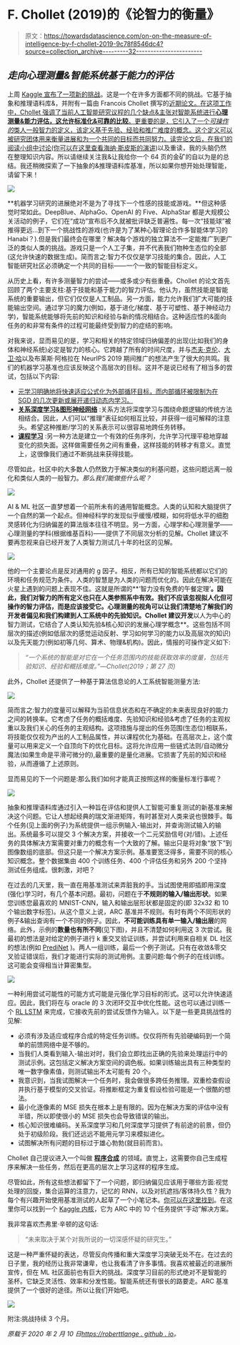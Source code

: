 # F. Chollet (2019)的《论智力的衡量》

> 原文：<https://towardsdatascience.com/on-on-the-measure-of-intelligence-by-f-chollet-2019-9c78f8546dc4?source=collection_archive---------32----------------------->

## *走向心理测量&智能系统基于能力的评估*

上周 [Kaggle 宣布了一项新的挑战](https://www.kaggle.com/c/abstraction-and-reasoning-challenge)。这是一个在许多方面都不同的挑战。它基于抽象和推理语料库&，并附有一篇由 Francois Chollet 撰写的[近期论文。在这项工作中，Chollet 强调了当前人工智能研究议程的几个缺点&主张对智能系统进行**心理测量&能力评估，这允许标准化&可靠的比较**。更重要的是，它引入了一个*可操作的*类人一般智力的定义，该定义基于先验、经验和推广难度的概念。这个定义可以被研究团体用来衡量进展和为一个共同的目标而共同努力。读完论文后，在我们的阅读小组中讨论(你可以在这里查看海纳·斯皮斯的](https://arxiv.org/abs/1911.01547)[演讲](https://github.com/RobertTLange/flexible-learning-group/blob/master/presentations/11_2019_Chollet.pdf))以及重读，我的头脑仍然在整理知识内容。所以请继续关注我&让我给你一个 64 页的金矿的自以为是的总结。我还稍微探索了一下抽象的&推理语料库基准，所以如果你想开始处理智能，请留下来！

![](img/d2381c3aad939eecb54c98e0022acca7.png)

**机器学习研究的进展绝对不是为了寻找下一个性感的技能或游戏。**但这种感觉时常如此。DeepBlue、AlphaGo、OpenAI 的 Five、AlphaStar 都是大规模公关活动的例子，它们在“成功”宣布后不久就被批评缺乏普遍性。每一次“技能球”被推得更远…到下一个挑战性的游戏(也许是为了某种心智理论合作多智能体学习的 Hanabi？).但是我们最终会在哪里？解决每个游戏的独立算法不一定能推广到更广泛的类似人类的挑战。游戏只是一个人工子集，并不代表我们物种生态位的全部(这允许快速的数据生成)。简而言之:智力不仅仅是学习技能的集合。因此，人工智能研究社区必须确定一个共同的目标——一个一致的智能目标定义。

从历史上看，有许多测量智力的尝试——或多或少有些重叠。Chollet 的论文首先回顾了两个主要支柱:基于技能和基于能力的智力评估。他认为，虽然技能是智能系统的重要输出，但它们仅仅是人工制品。另一方面，能力允许我们扩大可能的技能输出空间。通过学习的魔力(例如，基于进化/梯度、基于可塑性、基于神经动力学)，智能系统能够将先前的知识和经验与新的情况相结合。这种适应性的&面向任务的和非常有条件的过程可能最终受到智力的症结的影响。

对我来说，显而易见的是，学习和相关的特定领域归纳偏差的出现(比如我们的身体和神经系统)必定是智力的核心。它跨越了所有的时间尺度，并与[杰夫·克伦](https://slideslive.com/38924020/how-alternatives-to-conventional-neural-networks-loosely-inspired-by-biology)、[大卫·哈](https://slideslive.com/38922871/invited-talk-innate-bodies-innate-brains-and-innate-world-models)以及布莱斯·阿格拉在 NeurIPS 2019 期间推广的想法产生了很大的共鸣。我们的机器学习基准也应该反映这个高层次的目标。这并不是说已经有了相当多的尝试，包括以下内容:

*   [元学习明确地将快速适应公式化为外部循环目标，而内部循环被限制为在 SGD 的几次更新或展开递归动态内学习。](https://arxiv.org/abs/1611.05763)
*   [**关系深度学习&图形神经网络**](https://arxiv.org/abs/1806.01261) :关系方法将深度学习与围绕命题逻辑的传统方法相结合。因此，人们可以“推理”表征如何相互比较，并获得一组可解释的注意头。希望这种推断/学习的关系表示可以很容易地跨任务转移。
*   [**课程学习**](https://ronan.collobert.com/pub/matos/2009_curriculum_icml.pdf) :另一种方法是建立一个有效的任务序列，允许学习代理平稳地穿越变化的损失面。这样做需要任务之间有重叠，这样技能的转移才有意义。直觉上，这很像我们通过不断挑战来获得技能。

尽管如此，社区中的大多数人仍然致力于解决类似的利基问题，这些问题远离一般化和类似人类的一般智力。*那么我们能做些什么呢？*

![](img/774b6a45b13502b89661a7d93e86afc9.png)

AI & ML 社区一直梦想着一个前所未有的通用智能概念。人类的认知和大脑提供了一个自然的第一个起点。但神经科学的发现似乎缓慢/模糊，如何将低水平的细胞灵感转化为归纳偏差的算法版本往往不明显。另一方面，心理学和心理测量学——心理测量的学科(根据维基百科)——提供了不同层次分析的见解。Chollet 建议不要再忽视来自已经开发了人类智力测试几十年的社区的见解。

![](img/037d963c55e32a1187cf594142cb1031.png)

他的一个主要论点是反对通用的 g 因子。相反，所有已知的智能系统都以它们的环境和任务规范为条件。人类的智慧是为人类的问题而优化的。因此在解决可能在火星上遇到的问题上表现不佳。这就是所谓的**‘智力没有免费的午餐定理’**。因此，我们对智力的所有定义也只在人类参照系中有效。我们不应该忽视拟人化但可操作的智力评估，而是应该接受它。心理测量的视角可以让我们清楚地了解我们的开发者偏见和我们构建到人工系统中的先验知识。Chollet 建议开发**以人为中心的智力测试，它结合了人类认知先验&核心知识的发展心理学概念**。这些包括不同层次的描述(例如低层次的感觉运动反射、学习如何学习的能力以及高层次的知识)以及先天能力(例如初等几何、算术、物理&机构)。因此，情报的可操作定义如下:

> *“一个系统的智能是对它在一个任务范围内的技能获取效率的度量，包括先验知识、经验和概括难度。”—Chollet(2019；第 27 页)*

此外，Chollet 还提供了一种基于算法信息论的人工系统智能测量方法:

![](img/32d791968fa4b76ce8a921ca1587bed7.png)

简而言之:智力的度量可以解释为当前信息状态和在不确定的未来表现良好的能力之间的转换率。它考虑了任务的概括难度、先验知识和经验&考虑了任务的主观权重以及我们关心的任务的主观结构。这项措施与提出的任务范围(生态位)相联系，将技能仅仅视为产出的人工制品属性，并以课程优化为基础。在高层次上，这个度量可以用来定义一个自顶向下的优化目标。这将允许应用一些链式法则/自动微分魔法(如果生命是平滑可微分的),最重要的是量化进展。它损害了先前的知识和经验，从而遵循了上述原则。

显而易见的下一个问题是:那么我们如何才能真正按照这样的衡量标准行事呢？

![](img/5f6c3a174ad974b675fdabfd3bf3d9d5.png)

抽象和推理语料库通过引入一种旨在评估和提供人工智能可重复测试的新基准来解决这个问题。它让人想起经典的瑞文渐进矩阵，有时甚至对人类来说也很棘手。每个任务(见上面的例子)为系统提供一组示例输入-输出对，并查询测试输入的输出。系统最多可以提交 3 个解决方案，并接收一个二元奖励信号(对/错)。上述任务的具体解决方案需要对重力的概念有一个大致的了解。输出只是将对象“放下”到图像数组的底部。但这只是一个解决方案示例。基准要宽泛得多，需要不同的核心知识概念。整个数据集由 400 个训练任务、400 个评估任务和另外 200 个坚持测试任务组成。很刺激，对吧？

在过去的几天里，我一直在用基准测试来弄脏我的手。当试图使用即插即用深度(强化)学习时，有几个基本问题。最初，问题在于**不规则的输入/输出形状**。如果您训练您最喜欢的 MNIST-CNN，输入和输出层形状都是固定的(即 32x32 和 10 个输出数字标签)。从这个意义上说，ARC 基准并不规则。有时有两个不同形状的例子&输出查询有一个不同的例子。因此，**不可能训练具有单一输入/输出层**的网络。此外，示例的**数量也有所不同**(见下图)，并且不清楚如何利用这 3 次尝试。我最初的想法是对给定的例子进行 k 重交叉验证训练，并尝试利用来自相关 DL 社区的想法(例如 [PrediNet](https://arxiv.org/abs/1905.10307) )。两人一组训练，最后一个例子测试。只有在收敛&零交叉验证错误后，我们才能进行实际的测试用例。主要问题:每个例子的在线训练。这可能会变得相当计算密集型。

![](img/4e8bd431f5a1fd82dc377354d4b0687a.png)

一种利用尝试可能性的可能方式可能是元强化学习目标的形式。这可以允许快速适应。因此，我们将在与 oracle 的 3 次闭环交互中优化性能。这也可以通过训练一个 [RL LSTM](https://arxiv.org/abs/1611.02779) 来完成，它接收先前的尝试反馈作为输入。以下是一些更具挑战性的见解:

*   必须有涉及适应或程序合成的特定任务训练。仅仅将所有先验硬编码到一个简单的前馈网络中是不够的。
*   当我们人类看到输入-输出对时，我们会立即找出正确的先验来处理运行中的测试示例。这包括定义解决方案空间的调色板。如果训练输出具有三种类型的唯一数字像素值，则测试输出不太可能有 20 个。
*   我意识到，当我试图解决一个任务时，我会做很多跨任务推理。双重检查假设并执行基于模型的交叉验证。将推断框定为重复假设检验可能是一个很酷的想法。
*   最小化逐像素的 MSE 损失在根本上是有限的。因为在解决方案的评估中没有半错，所以即使很小的 MSE 损失也会导致错误的输出。
*   核心知识很难编码。关系深度学习和几何深度学习提供了有前途的前景，但仍处于初级阶段。我们还远远不能用元学习来模拟进化。
*   试图解决所有问题的目标过于雄心勃勃(就目前而言)。

Chollet 自己提议进入一个叫做 [**程序合成**](https://sunblaze-ucb.github.io/program-synthesis/index.html) 的领域。直觉上，这需要你自己生成程序来解决一些任务，然后在更高的层次上学习这样的程序生成。

尽管如此，所有这些想法都留下了一个问题，即归纳偏见应该用于哪些方面:视觉处理的回旋，集合运算的注意力，记忆的 RNN，以及对抗遮挡/客体持久性？我为每个有兴趣开始使用基准测试的人起草了一个小笔记本。[你可以在这里找到](https://github.com/RobertTLange/code-and-blog/blob/master/02_arc/arc_viz.ipynb)。在这里你可以找到一个 [Kaggle 内核](https://www.kaggle.com/nagiss/manual-coding-for-the-first-10-tasks)，它为 ARC 中的 10 个任务提供“手动”解决方案。

我非常喜欢杰弗里·辛顿的这句话:

> “未来取决于某个对我所说的一切深感怀疑的研究生。”

这是一种严重怀疑的表达，尽管反向传播和重大深度学习突破无处不在。在过去的日子里，我的经历让我非常谦卑，也让我看清了许多事情。我喜欢被最近的进展所宣传，但在 ML 社区面前也有巨大的挑战。深度学习目前的形式绝对不是智能的圣杯。它缺乏灵活性、效率和分发性能。智能系统还有很长的路要走。ARC 基准提供了一个很好的途径。所以让我们开始吧。

![](img/3709014c5696cf60a18f9b5d66ac6b03.png)

附注:挑战持续 3 个月。

*原载于 2020 年 2 月 10 日*[*https://roberttlange . github . io*](https://roberttlange.github.io/posts/2020/02/on-the-measure-of-intelligence/)*。*